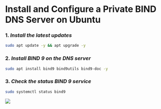 # Install and Configure a Private BIND DNS Server on Ubuntu

### 1.  _Install the latest updates_

```sh
sudo apt update -y && apt upgrade -y
```

### 2.  _Install BIND 9 on the DNS server_

```sh
sudo apt install bind9 bind9utils bind9-doc -y
```

### 3.  _Check the status BIND 9 service_

```sh
sudo systemctl status bind9
```

![](//status_dns.png/200x100)